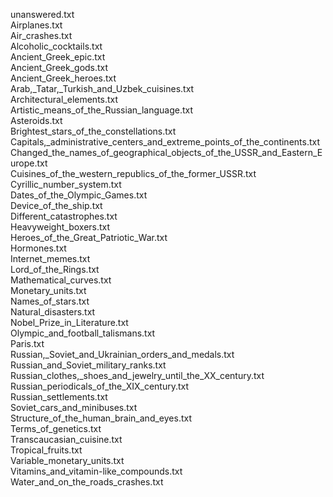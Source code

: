 unanswered.txt  
Airplanes.txt  
Air_crashes.txt  
Alcoholic_cocktails.txt  
Ancient_Greek_epic.txt  
Ancient_Greek_gods.txt  
Ancient_Greek_heroes.txt  
Arab,_Tatar,_Turkish_and_Uzbek_cuisines.txt  
Architectural_elements.txt  
Artistic_means_of_the_Russian_language.txt  
Asteroids.txt  
Brightest_stars_of_the_constellations.txt  
Capitals,_administrative_centers_and_extreme_points_of_the_continents.txt  
Changed_the_names_of_geographical_objects_of_the_USSR_and_Eastern_Europe.txt  
Cuisines_of_the_western_republics_of_the_former_USSR.txt  
Cyrillic_number_system.txt  
Dates_of_the_Olympic_Games.txt  
Device_of_the_ship.txt  
Different_catastrophes.txt  
Heavyweight_boxers.txt  
Heroes_of_the_Great_Patriotic_War.txt  
Hormones.txt  
Internet_memes.txt  
Lord_of_the_Rings.txt  
Mathematical_curves.txt  
Monetary_units.txt  
Names_of_stars.txt  
Natural_disasters.txt  
Nobel_Prize_in_Literature.txt  
Olympic_and_football_talismans.txt  
Paris.txt  
Russian,_Soviet_and_Ukrainian_orders_and_medals.txt  
Russian_and_Soviet_military_ranks.txt  
Russian_clothes,_shoes_and_jewelry_until_the_XX_century.txt  
Russian_periodicals_of_the_XIX_century.txt  
Russian_settlements.txt  
Soviet_cars_and_minibuses.txt  
Structure_of_the_human_brain_and_eyes.txt  
Terms_of_genetics.txt  
Transcaucasian_cuisine.txt  
Tropical_fruits.txt  
Variable_monetary_units.txt  
Vitamins_and_vitamin-like_compounds.txt  
Water_and_on_the_roads_crashes.txt  
